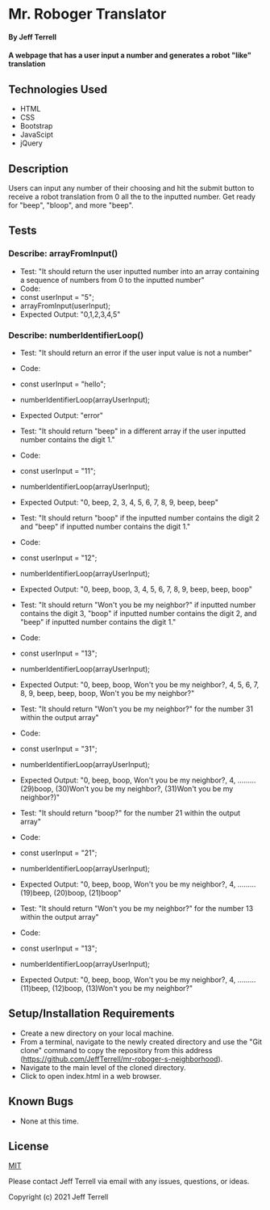# Mr. Roboger Translator

#### By Jeff Terrell

#### A webpage that has a user input a number and generates a robot "like" translation

## Technologies Used

* HTML
* CSS
* Bootstrap
* JavaScipt
* jQuery

## Description

Users can input any number of their choosing and hit the submit button to receive a robot translation from 0 all the to the inputted number. Get ready for "beep", "bloop", and more "beep".

## Tests

### Describe: arrayFromInput()

* Test: "It should return the user inputted number into an array containing a sequence of numbers from 0 to the inputted number"
* Code:
* const userInput = "5";
* arrayFromInput(userInput);
* Expected Output: "0,1,2,3,4,5"

### Describe: numberIdentifierLoop()
* Test: "It should return an error if the user input value is not a number"
* Code:
* const userInput = "hello";
* numberIdentifierLoop(arrayUserInput);
* Expected Output: "error"

* Test: "It should return "beep" in a different array if the user inputted number contains the digit 1."
* Code:
* const userInput = "11";
* numberIdentifierLoop(arrayUserInput);
* Expected Output: "0, beep, 2, 3, 4, 5, 6, 7, 8, 9, beep, beep"

* Test: "It should return "boop" if the inputted number contains the digit 2 and "beep" if inputted number contains the digit 1."
* Code:
* const userInput = "12";
* numberIdentifierLoop(arrayUserInput);
* Expected Output: "0, beep, boop, 3, 4, 5, 6, 7, 8, 9, beep, beep, boop"

* Test: "It should return "Won't you be my neighbor?" if inputted number contains the digit 3, "boop" if inputted number contains the digit 2, and "beep" if inputted number contains the digit 1."
* Code:
* const userInput = "13";
* numberIdentifierLoop(arrayUserInput);
* Expected Output: "0, beep, boop, Won't you be my neighbor?, 4, 5, 6, 7, 8, 9, beep, beep, boop, Won't you be my neighbor?"

* Test: "It should return "Won't you be my neighbor?" for the number 31 within the output array"
* Code:
* const userInput = "31";
* numberIdentifierLoop(arrayUserInput);
* Expected Output: "0, beep, boop, Won't you be my neighbor?, 4, .........(29)boop, (30)Won't you be my neighbor?, (31)Won't you be my neighbor?)"

* Test: "It should return "boop?" for the number 21 within the output array"
* Code:
* const userInput = "21";
* numberIdentifierLoop(arrayUserInput);
* Expected Output: "0, beep, boop, Won't you be my neighbor?, 4, .........(19)beep, (20)boop, (21)boop"

* Test: "It should return "Won't you be my neighbor?" for the number 13 within the output array"
* Code:
* const userInput = "13";
* numberIdentifierLoop(arrayUserInput);
* Expected Output: "0, beep, boop, Won't you be my neighbor?, 4, .........(11)beep, (12)boop, (13)Won't you be my neighbor?"


## Setup/Installation Requirements

* Create a new directory on your local machine.
* From a terminal, navigate to the newly created directory and use the "Git clone" command to copy the repository from this address (https://github.com/JeffTerrell/mr-roboger-s-neighborhood).
* Navigate to the main level of the cloned directory.
* Click to open index.html in a web browser.


## Known Bugs

* None at this time.

## License

[MIT](https://opensource.org/licenses/MIT)

Please contact Jeff Terrell via email with any issues, questions, or ideas.

Copyright (c) 2021 Jeff Terrell